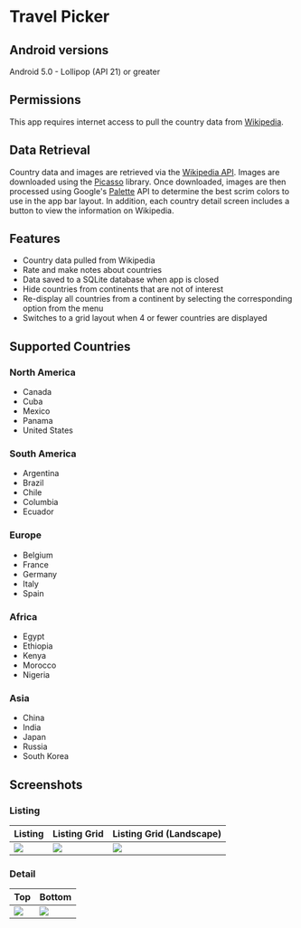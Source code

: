 # Travel Picker

## Android versions
Android 5.0 - Lollipop (API 21) or greater

## Permissions
This app requires internet access to pull the country data from [Wikipedia](https://en.wikipedia.org).

## Data Retrieval
Country data and images are retrieved via the [Wikipedia API](https://en.wikipedia.org/w/api.php). Images are
downloaded using the [Picasso](http://square.github.io/picasso/) library. Once downloaded, images are then processed 
using Google's [Palette](https://developer.android.com/training/material/palette-colors.html) API to determine the best 
scrim colors to use in the app bar layout. In addition, each country detail screen includes a button to view the 
information on Wikipedia.

## Features
- Country data pulled from Wikipedia
- Rate and make notes about countries
- Data saved to a SQLite database when app is closed
- Hide countries from continents that are not of interest
- Re-display all countries from a continent by selecting the corresponding option from the menu
- Switches to a grid layout when 4 or fewer countries are displayed

## Supported Countries

### North America
- Canada
- Cuba
- Mexico
- Panama
- United States

### South America
- Argentina
- Brazil
- Chile
- Columbia
- Ecuador

### Europe
- Belgium
- France
- Germany
- Italy
- Spain

### Africa
- Egypt
- Ethiopia
- Kenya
- Morocco
- Nigeria

### Asia
- China
- India
- Japan
- Russia
- South Korea

## Screenshots

### Listing
|  Listing  |  Listing Grid  | Listing Grid (Landscape) |
|-----------|----------------|--------------------------|
| ![][list] | ![][list_grid] | ![][list_grid_land]      |

[list]: assets/listing.png
[list_grid]: assets/listing_grid.png
[list_grid_land]: assets/listing_grid_landscape.png

### Detail
|   Top    |    Bottom   |
|----------|-------------|
| ![][top] | ![][bottom] |

[top]: assets/detail1.png
[bottom]: assets/detail2.png
